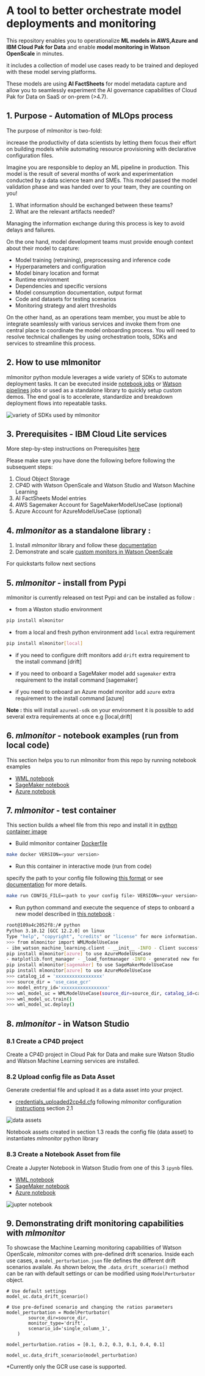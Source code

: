 # A tool to better orchestrate model deployments and monitoring

This repository enables you to operationalize **ML models in AWS,Azure and IBM Cloud Pak for Data** and enable **model monitoring in Watson OpenScale** in minutes.

it includes a collection of model use cases ready to be trained and deployed with these model serving platforms.

These models are using **AI FactSheets** for model metadata capture and allow you to seamlessly experiment the AI governance capabilities of Cloud Pak for Data on SaaS or on-prem (>4.7).

## 1. Purpose - Automation of MLOps process

The purpose of mlmonitor is two-fold:

increase the productivity of data scientists by letting them focus their effort on building models while automating resource provisioning with declarative configuration files.

Imagine you are responsible to deploy an ML pipeline in production. This model is the result of several months of work and experimentation conducted by a data science team and SMEs. This model passed the model validation phase and was handed over to your team, they are counting on you!

1. What information should be exchanged between these teams?
2. What are the relevant artifacts needed?

Managing the information exchange during this process is key to avoid delays and failures.

On the one hand, model development teams must provide enough context about their model to capture:

* Model training (retraining), preprocessing and inference code
* Hyperparameters and configuration
* Model binary location and format
* Runtime environment
* Dependencies and specific versions
* Model consumption documentation, output format
* Code and datasets for testing scenarios
* Monitoring strategy and alert thresholds

On the other hand, as an operations team member, you must be able to integrate seamlessly with various services and invoke them from one central place to coordinate the model onboarding process. You will need to resolve technical challenges by using orchestration tools, SDKs and services to streamline this process.

## 2. How to use mlmonitor

mlmonitor python module leverages a wide variety of SDKs to automate deployment tasks.
It can be executed inside [notebook jobs](https://www.ibm.com/docs/en/cloud-paks/cp-data/4.6.x?topic=jobs-creating-in-notebook-editor) or [Watson pipelines](https://medium.com/ibm-data-ai/automating-the-ai-lifecycle-with-ibm-watson-studio-orchestration-flow-4450f1d725d6) jobs or used as a standalone library to quickly setup custom demos.
The end goal is to accelerate, standardize and breakdown deployment flows into repeatable tasks.

![variety of SDKs used by mlmonitor](pictures/Architectutre_MLOps_Asset.jpg)

## 3. Prerequisites - IBM Cloud Lite services

More step-by-step instructions on Prerequisites [here](./documentation/README_prerequisites.md)

Please make sure you have done the following before following the subsequent steps:

1. Cloud Object Storage
2. CP4D with Watson OpenScale and Watson Studio and Watson Machine Learning
3. AI FactSheets Model entries
4. AWS Sagemaker Account for SageMakerModelUseCase (optional)
5. Azure Account for AzureModelUseCase (optional)


## 4. *mlmonitor* as a standalone library :

1. Install *mlmonitor* library and follow these [documentation](./mlmonitor/README.md)
2. Demonstrate and scale [custom monitors in Watson OpenScale](./mlmonitor/custmonitor/README.md)

For quickstarts follow next sections

## 5. *mlmonitor* - install from Pypi

mlmonitor is currently released on test Pypi and can be installed as follow :

* from a Waston studio environment

```bash
pip install mlmonitor
```

* from a local and fresh python environment add `local` extra requirement

```bash
pip install mlmonitor[local]
```

* if you need to configure drift monitors add `drift` extra requirement to the install command [drift]

* if you need to onboard a SageMaker model add `sagemaker` extra requirement to the install command [sagemaker]

* if you need to onboard an Azure model monitor add `azure` extra requirement to the install command [azure]

**Note :** this will install `azureml-sdk` on your environment
it is possible to add several extra requirements at once e.g [local,drift]


## 6. *mlmonitor* - notebook examples (run from local code)

This section helps you to run mlmonitor from this repo by running notebook examples

- [WML notebook](./examples/mlmonitor-wml.ipynb)
- [SageMaker notebook](./examples/mlmonitor-sagemaker.ipynb)
- [Azure notebook](./examples/mlmonitor-azure.ipynb)

## 7. *mlmonitor* - test container

This section builds a wheel file from this repo and install it in [python container image](https://hub.docker.com/_/python)

* Build mlmonitor container [Dockerfile](./Dockerfile)

```bash
make docker VERSION=<your version>
```

* Run this container in interactive mode (run from  code)

specify the path to your config file following [this format](./mlmonitor/credentials_example.cfg) or see [documentation](./mlmonitor/README.md) for more details.

```bash
make run CONFIG_FILE=<path to your config file> VERSION=<your version>
```

* Run python command and execute the sequence of steps to onboard a new model described in [this notebook](./examples/mlmonitor-wml.ipynb) :

```bash
root@109a4c2052f8:/# python
Python 3.10.12 [GCC 12.2.0] on linux
Type "help", "copyright", "credits" or "license" for more information.
>>> from mlmonitor import WMLModelUseCase
- ibm_watson_machine_learning.client - __init__ -INFO - Client successfully initialized
pip install mlmonitor[azure] to use AzureModelUseCase
- matplotlib.font_manager - _load_fontmanager -INFO - generated new fontManager
pip install mlmonitor[sagemaker] to use SageMakerModelUseCase
pip install mlmonitor[azure] to use AzureModelUseCase
>>> catalog_id = 'xxxxxxxxxxxxxxxxx'
>>> source_dir = 'use_case_gcr'
>>> model_entry_id='xxxxxxxxxxxxxxxxx'
>>> wml_model_uc = WMLModelUseCase(source_dir=source_dir, catalog_id=catalog_id, model_entry_id=model_entry_id)
>>> wml_model_uc.train()
>>> wml_model_uc.deploy()
```

## 8. *mlmonitor* - in Watson Studio

### 8.1 Create a CP4D project

Create a CP4D project in Cloud Pak for Data and make sure Watson Studio and Watson Machine Learning services are installed.

### 8.2 Upload config file as Data Asset

Generate credential file and upload it as a data asset into your project.

- [credentials_uploaded2cp4d.cfg](./mlmonitor/credentials_example.cfg) following _mlmonitor_ configuration [instructions](./mlmonitor/README.md) section 2.1

![data assets](./pictures/cp4d_data_assets.png)

Notebook assets created in section 1.3 reads the config file (data asset) to instantiates *mlmonitor* python library

### 8.3 Create a Notebook Asset from file

Create a Jupyter Notebook in Watson Studio from one of this 3 `ipynb` files.

- [WML notebook](./examples/mlmonitor-wml.ipynb)
- [SageMaker notebook](./examples/mlmonitor-sagemaker.ipynb)
- [Azure notebook](./examples/mlmonitor-azure.ipynb)

![jupter notebook](./pictures/new_notebook_cp4d.png)


## 9. Demonstrating drift monitoring capabilities with *mlmonitor*

To showcase the Machine Learning monitoring capabilities of Watson OpenScale, *mlmonitor* comes with pre-defined drift scenarios. Inside each use cases, a `model_perturbation.json` file defines the different drift scenarios availale. As shown below, the `.data_drift_scenario()` method can be ran with default settings or can be modified using `ModelPerturbator` object.

```
# Use default settings
model_uc.data_drift_scenario()

# Use pre-defined scenario and changing the ratios parameters
model_perturbation = ModelPerturbator(
        source_dir=source_dir,
        monitor_type='drift',
        scenario_id='single_column_1',
    )

model_perturbation.ratios = [0.1, 0.2, 0.3, 0.1, 0.4, 0.1]

model_uc.data_drift_scenario(model_perturbation)
```

*Currently only the GCR use case is supported.
